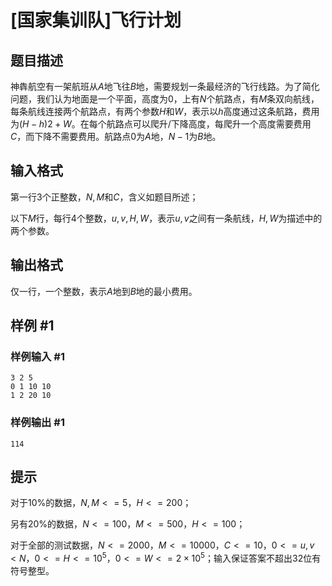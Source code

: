 # [国家集训队]飞行计划

## 题目描述

神犇航空有一架航班从$A$地飞往$B$地，需要规划一条最经济的飞行线路。为了简化问题，我们认为地面是一个平面，高度为$0$，上有$N$个航路点，有$M$条双向航线，每条航线连接两个航路点，有两个参数$H$和$W$，表示以$h$高度通过这条航路，费用为$(H-h)2+W$。在每个航路点可以爬升/下降高度，每爬升一个高度需要费用$C$，而下降不需要费用。航路点$0$为$A$地，$N-1$为$B$地。

## 输入格式

第一行3个正整数，$N,M$和$C$，含义如题目所述；

以下$M$行，每行4个整数，$u,v,H,W$，表示$u,v$之间有一条航线，$H,W$为描述中的两个参数。

## 输出格式

仅一行，一个整数，表示$A$地到$B$地的最小费用。

## 样例 #1

### 样例输入 #1
```
3 2 5
0 1 10 10
1 2 20 10
```

### 样例输出 #1

```
114
```

## 提示

对于10%的数据，$N,M<=5$，$H<=200$；

另有20%的数据，$N<=100$，$M<=500$，$H<=100$；

对于全部的测试数据，$N<=2000$，$M<=10000$，$C<=10$，$0<=u,v<N$，$0<=H<=10^5$，$0<=W<=2\times 10^5$；输入保证答案不超出32位有符号整型。

